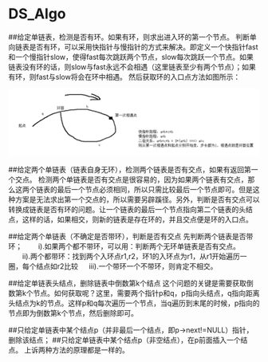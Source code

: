 # DS_Algo


##给定单链表，检测是否有环。如果有环，则求出进入环的第一个节点。
判断单向链表是否有环，可以采用快指针与慢指针的方式来解决。即定义一个快指针fast和一个慢指针slow，使得fast每次跳跃两个节点，slow每次跳跃一个节点。如果链表没有环的话，则slow与fast永远不会相遇（这里链表至少有两个节点）；如果有环，则fast与slow将会在环中相遇。
然后获取环的入口点方法如图所示：


![](./images/231605460626297.png)

##给定两个单链表（链表自身无环），检测两个链表是否有交点，如果有返回第一个交点。
检测两个单链表是否有交点是很容易的，因为如果两个链表有交点，那么这两个链表的最后一个节点必须相同，所以只需比较最后一个节点即可。但是这种方案是无法求出第一个交点的，所以需要另辟蹊径。另外，判断是否有交点可以转换成链表是否有环的问题。让一个链表的最后一个节点指向第二个链表的头结点，这样的话，如果相交，则新的链表是存在环的，并且交点便是环的入口点。

##给定两个单链表（不确定是否带环），判断是否有交点
先判断两个链表是否带环；
　　i).如果两个都不带环，可以用：判断两个无环单链表是否有交点。
　　ii).两个都带环：找到两个入环点r1,r2，环1的入环点为r1，从r1开始遍历一圈，每个结点如r2比较
　 iii).一个带环一个不带环，则肯定不相交。

##给定单链表头结点，删除链表中倒数第k个结点
这个问题的关键是需要获取倒数第k个节点。如何获取呢？这里，需要两个指针p和q，p指向头结点，q指向距离头结点为k的节点。这样p和q每次遍历一个节点，当q遍历到末尾的时候，p指向的节点即为倒数第k个节点，然后删除即可。

##只给定单链表中某个结点p（并非最后一个结点，即p->next!=NULL）指针，删除该结点；
##只给定单链表中某个结点p（非空结点），在p前面插入一个结点。
上诉两种方法的原理都是一样的。
